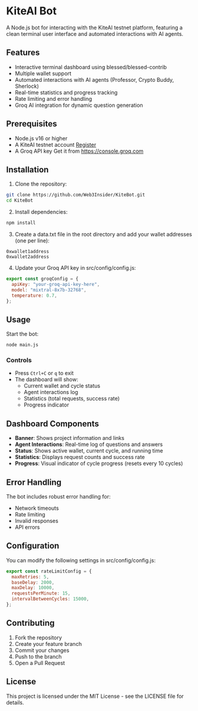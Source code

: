 # KiteAI Bot

A Node.js bot for interacting with the KiteAI testnet platform, featuring a clean terminal user interface and automated interactions with AI agents.

## Features

- Interactive terminal dashboard using blessed/blessed-contrib
- Multiple wallet support
- Automated interactions with AI agents (Professor, Crypto Buddy, Sherlock)
- Real-time statistics and progress tracking
- Rate limiting and error handling
- Groq AI integration for dynamic question generation

## Prerequisites

- Node.js v16 or higher
- A KiteAI testnet account [Register](https://testnet.gokite.ai?r=HcA5ZYNw)
- A Groq API key Get it from https://console.groq.com

## Installation

1. Clone the repository:

```bash
git clone https://github.com/Web3Insider/KiteBot.git
cd KiteBot
```

2. Install dependencies:

```bash
npm install
```

3. Create a data.txt file in the root directory and add your wallet addresses (one per line):

```
0xwallet1address
0xwallet2address
```

4. Update your Groq API key in src/config/config.js:

```javascript
export const groqConfig = {
  apiKey: "your-groq-api-key-here",
  model: "mixtral-8x7b-32768",
  temperature: 0.7,
};
```

## Usage

Start the bot:

```bash
node main.js
```

### Controls

- Press `Ctrl+C` or `q` to exit
- The dashboard will show:
  - Current wallet and cycle status
  - Agent interactions log
  - Statistics (total requests, success rate)
  - Progress indicator

## Dashboard Components

- **Banner**: Shows project information and links
- **Agent Interactions**: Real-time log of questions and answers
- **Status**: Shows active wallet, current cycle, and running time
- **Statistics**: Displays request counts and success rate
- **Progress**: Visual indicator of cycle progress (resets every 10 cycles)

## Error Handling

The bot includes robust error handling for:

- Network timeouts
- Rate limiting
- Invalid responses
- API errors

## Configuration

You can modify the following settings in src/config/config.js:

```javascript
export const rateLimitConfig = {
  maxRetries: 5,
  baseDelay: 2000,
  maxDelay: 10000,
  requestsPerMinute: 15,
  intervalBetweenCycles: 15000,
};
```

## Contributing

1. Fork the repository
2. Create your feature branch
3. Commit your changes
4. Push to the branch
5. Open a Pull Request

## License

This project is licensed under the MIT License - see the LICENSE file for details.

